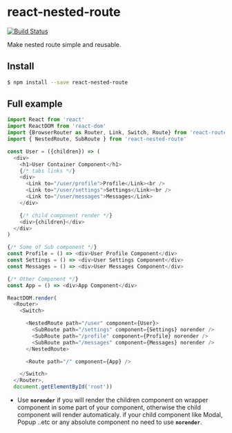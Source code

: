 # react-nested-route

[![Build Status](https://travis-ci.org/binothman/react-nested-route.svg?branch=master)](https://travis-ci.org/binothman/react-nested-route)

Make nested route simple and reusable.

## Install

```sh
$ npm install --save react-nested-route
```

## Full example

```js
import React from 'react'
import ReactDOM from 'react-dom'
import {BrowserRouter as Router, Link, Switch, Route} from 'react-router-dom'
import { NestedRoute, SubRoute } from 'react-nested-route'

const User = ({children}) => (
  <div>
    <h1>User Container Component</h1>
    {/* tabs links */}
    <div>
      <Link to="/user/profile">Profile</Link><br />
      <Link to="/user/settings">Settings</Link><br />
      <Link to="/user/messages">Messages</Link>
    </div>

    {/* child component render */}
    <div>{children}</div>
  </div>
)

{/* Some of Sub component */}
const Profile = () => <div>User Profile Component</div>
const Settings = () => <div>User Settings Component</div>
const Messages = () => <div>User Messages Component</div>

{/* Other Component */}
const App = () => <div>App Component</div>

ReactDOM.render(
  <Router>
    <Switch>

      <NestedRoute path="/user" component={User}>
        <SubRoute path="/settings" component={Settings} norender />
        <SubRoute path="/profile" component={Profile} norender />
        <SubRoute path="/messages" component={Messages} norender />
      </NestedRoute>

      <Route path="/" component={App} />

    </Switch>
  </Router>,
  document.getElementById('root'))
```
* Use __`norender`__ if you will render the children component on wrapper component in some part of your component, otherwise the child component will render automaticaly. if your child component like Modal, Popup ..etc or any absolute component no need to use __`norender`__.

